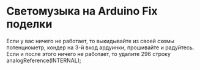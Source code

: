 # Светомузыка на Arduino Fix поделки
Если у вас ничего не работает, то выкидывайте из своей схемы потенциометр, кондер на 3-й вход ардуинки, прошивайте и радуйтесь.
Если и после этого ничего не работает, то удалите 296 строку  analogReference(INTERNAL);
